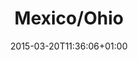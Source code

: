 ---
clipterms:
- Color Film
commentary: ''
date: '2015-03-20T11:36:06+01:00'
director_first: Steven
director_last: Soderbergh
film: Traffic
length: 0:53
quicktime: mexicoohio.mov
source: 2002 Universal Studios
title: Mexico/Ohio
year: '2000'
---